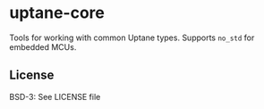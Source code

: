 # uptane-core

Tools for working with common Uptane types.
Supports `no_std` for embedded MCUs.

## License
BSD-3: See LICENSE file
